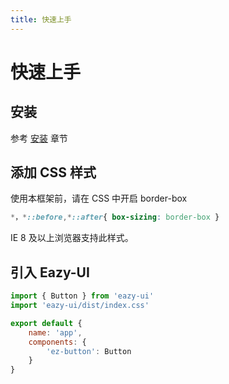 ```yaml
---
title: 快速上手
---
```

# 快速上手
## 安装
参考 [安装](/install/) 章节
## 添加 CSS 样式 
使用本框架前，请在 CSS 中开启 border-box
``` CSS
*，*::before,*::after{ box-sizing: border-box }
```
IE 8 及以上浏览器支持此样式。

## 引入 Eazy-UI

``` js
import { Button } from 'eazy-ui'
import 'eazy-ui/dist/index.css'

export default {
    name: 'app',
    components: {
        'ez-button': Button
    }
}
```
